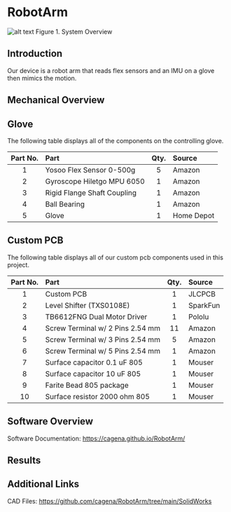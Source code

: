 # RobotArm

![alt text](System_Overview.jpg)
Figure 1. System Overview

## Introduction

Our device is a robot arm that reads flex sensors and an IMU on a glove then mimics the motion.

## Mechanical Overview

## Glove

The following table displays all of the components on the controlling glove.

| Part No.  | Part                              |  Qty. | Source            |
|:---------:|:----------------------------------|:-----:|:------------------|
|    1      | Yosoo Flex Sensor 0-500g          |   5   | Amazon            |
|    2      | Gyroscope Hiletgo MPU 6050        |   1   | Amazon            |
|    3      | Rigid Flange Shaft Coupling       |   1   | Amazon            |
|    4      | Ball Bearing                      |   1   | Amazon            |
|    5      | Glove                             |   1   | Home Depot        | 

## Custom PCB

The following table displays all of our custom pcb components used in this project.

| Part No.  | Part                              |  Qty. | Source            |
|:---------:|:----------------------------------|:-----:|:------------------|
|    1      | Custom PCB                        |   1   | JLCPCB            |
|    2      | Level Shifter (TXS0108E)          |   1   | SparkFun          |
|    3      | TB6612FNG Dual Motor Driver       |   1   | Pololu            | 
|    4      | Screw Terminal w/ 2 Pins 2.54 mm  |  11   | Amazon            |
|    5      | Screw Terminal w/ 3 Pins 2.54 mm  |   5   | Amazon            | 
|    6      | Screw Terminal w/ 5 Pins 2.54 mm  |   1   | Amazon            |
|    7      | Surface capacitor 0.1 uF 805      |   1   | Mouser            | 
|    8      | Surface capacitor 10 uF 805       |   1   | Mouser            |
|    9      | Farite Bead 805 package           |   1   | Mouser            |
|   10      | Surface resistor 2000 ohm 805     |   1   | Mouser            |

## Software Overview

Software Documentation: https://cagena.github.io/RobotArm/

## Results

## Additional Links
CAD Files: https://github.com/cagena/RobotArm/tree/main/SolidWorks


